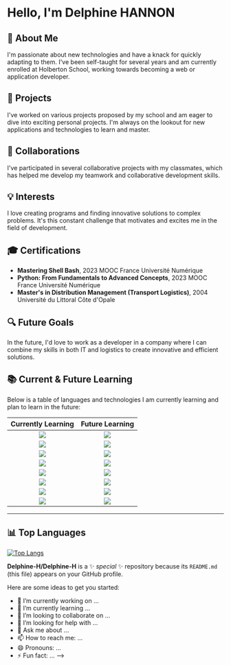 # Hello, I'm Delphine HANNON

## 👋 About Me

I'm passionate about new technologies and have a knack for quickly adapting to them. I've been self-taught for several years and am currently enrolled at Holberton School, working towards becoming a web or application developer.

## 🚀 Projects

I've worked on various projects proposed by my school and am eager to dive into exciting personal projects. I'm always on the lookout for new applications and technologies to learn and master.

## 🤝 Collaborations

I've participated in several collaborative projects with my classmates, which has helped me develop my teamwork and collaborative development skills.

## 💡 Interests

I love creating programs and finding innovative solutions to complex problems. It's this constant challenge that motivates and excites me in the field of development.

## 🎓 Certifications

- **Mastering Shell Bash**, 2023 MOOC France Université Numérique
- **Python: From Fundamentals to Advanced Concepts**, 2023 MOOC France Université Numérique
- **Master's in Distribution Management (Transport Logistics)**, 2004 Université du Littoral Côte d'Opale

## 🔍 Future Goals

In the future, I'd love to work as a developer in a company where I can combine my skills in both IT and logistics to create innovative and efficient solutions.

<!-- Current & Future Learning Table with Centered Images -->
## 📚 Current & Future Learning

<p>Below is a table of languages and technologies I am currently learning and plan to learn in the future:</p>

<table>
  <thead>
    <tr>
      <th>Currently Learning</th>
      <th>Future Learning</th>
    </tr>
  </thead>
  <tbody>
    <tr>
      <td align="center"><center><img src="https://skillicons.dev/icons?i=c" /></center></td>
      <td align="center"><center><img src="https://skillicons.dev/icons?i=docker" /></center></td>
    </tr>
    <tr>
      <td align="center"><center><img src="https://skillicons.dev/icons?i=bash" /></center></td>
      <td align="center"><center><img src="https://skillicons.dev/icons?i=django"/></center></td>
    </tr>
    <tr>
      <td align="center"><center><img src="https://skillicons.dev/icons?i=py" /></center></td>
      <td align="center"><center><img src="https://skillicons.dev/icons?i=javascript" /></center></td>
    </tr>
    <tr>
      <td align="center"><center><img src="https://skillicons.dev/icons?i=html" /></center></td>
      <td align="center"><center><img src="https://skillicons.dev/icons?i=css" /></center></td>
    </tr>
    <tr>
      <td align="center"><center><img src="https://skillicons.dev/icons?i=vscode" /></center></td>
      <td align="center"><center><img src="https://skillicons.dev/icons?i=mysql" /></center></td>
    </tr>
    <tr>
      <td align="center"><center><img src="https://skillicons.dev/icons?i=git" /></center></td>
      <td align="center"><center><img src="https://skillicons.dev/icons?i=cs" /></center></td>
    </tr>
    <tr>
      <td align="center"><center><img src="https://skillicons.dev/icons?i=emacs" /></center></td>
      <td align="center"><center><img src="https://skillicons.dev/icons?i=arduino" /></center></td>
    </tr>
    <tr>
      <td align="center"><center><img src="https://skillicons.dev/icons?i=vim" /></center></td>
      <td align="center"><center><img src="https://skillicons.dev/icons?i=raspberrypi" /></center></td>
    </tr>
  </tbody>
</table>

---

## 📊 Top Languages

[![Top Langs](https://github-readme-stats.vercel.app/api/top-langs/?username=Delphine-H)](https://github.com/Delphine-H/github-readme-stats)


**Delphine-H/Delphine-H** is a ✨ _special_ ✨ repository because its `README.md` (this file) appears on your GitHub profile.

Here are some ideas to get you started:

- 🔭 I’m currently working on ...
- 🌱 I’m currently learning ...
- 👯 I’m looking to collaborate on ...
- 🤔 I’m looking for help with ...
- 💬 Ask me about ...
- 📫 How to reach me: ...
- 😄 Pronouns: ...
- ⚡ Fun fact: ...
-->
